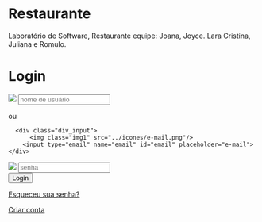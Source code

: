 # Restaurante
 Laboratório de Software, Restaurante
 equipe: Joana, Joyce. Lara Cristina, Juliana e Romulo.

<!DOCTYPE html>
<html>

<head>
    <meta charset="UTF-8">
    <meta name="viewport" content="width=device-width, initial-scale=1.0">
    <title>Tela de Login</title>
  <link rel="stylesheet" type="text/css" href="../css/login.css">
     <link rel=" stylesheet" href="https://stackpath.bootstrapcdn.com/font-awesome/4.7.0/css/font-awesome.min.css ">
     <link rel="stylesheet"
          href="https://fonts.googleapis.com/css?family=Tangerine">
    <link rel="preconnect" href="https://fonts.gstatic.com">
    <link href="https://fonts.googleapis.com/css2? family = Lora & display = swap" rel="stylesheet ">
</head>

<body>
  <div class="container"> 


 <div class="container1">
  <form action="login2.php" method="POST">
   <h1 id="titulo">Login </h1>
   <div class="div_input"> 
     <img class="img1"  src="../icones/avatar.png">
    <input type="text" name="usuario" id="nome_usu" placeholder="nome de usuário"> 
    </div>
     <p id="linha">ou</p>

      <div class="div_input"> 
          <img class="img1" src="../icones/e-mail.png"/>
        <input type="email" name="email" id="email" placeholder="e-mail"> 
    </div>
  <div class="div_input" id="senha1"> 
       <img class="img1 img4" src="../icones/cadeado.png" />
    <input type="password" name="senha" id="senha" placeholder="senha" required>
  <img class="olhos" src="../icones/olhos-fechados.png"  alt="">

   </div>
  <div><a href="Etapas.html">
<button id="botao" type="button">Login</button></a>
 </div> 
 
 <p><a href="recuperar_senha.html">Esqueceu sua senha?</a></p>
 
 <p><a href="criarconta.html">Criar conta</a>
 </p>
  </form>
</div>
 
<div class="container2"></div>
</div>
 <script src="../js/login.js"></script>
</body>
</html>
